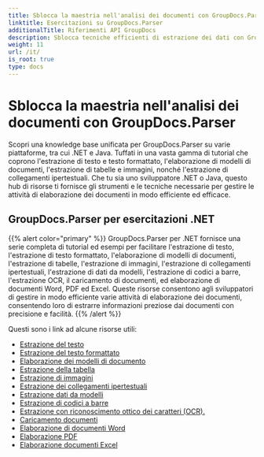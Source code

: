 ```yaml
---
title: Sblocca la maestria nell'analisi dei documenti con GroupDocs.Parser
linktitle: Esercitazioni su GroupDocs.Parser
additionalTitle: Riferimenti API GroupDocs
description: Sblocca tecniche efficienti di estrazione dei dati con GroupDocs.Parser per .NET e Java. Esplora tutorial su testo, tabelle, estrazione di immagini e altro ancora.
weight: 11
url: /it/
is_root: true
type: docs
---
```

# Sblocca la maestria nell'analisi dei documenti con GroupDocs.Parser


Scopri una knowledge base unificata per GroupDocs.Parser su varie piattaforme, tra cui .NET e Java. Tuffati in una vasta gamma di tutorial che coprono l'estrazione di testo e testo formattato, l'elaborazione di modelli di documenti, l'estrazione di tabelle e immagini, nonché l'estrazione di collegamenti ipertestuali. Che tu sia uno sviluppatore .NET o Java, questo hub di risorse ti fornisce gli strumenti e le tecniche necessarie per gestire le attività di elaborazione dei documenti in modo efficiente ed efficace.

## GroupDocs.Parser per esercitazioni .NET
{{% alert color="primary" %}}
GroupDocs.Parser per .NET fornisce una serie completa di tutorial ed esempi per facilitare l'estrazione di testo, l'estrazione di testo formattato, l'elaborazione di modelli di documenti, l'estrazione di tabelle, l'estrazione di immagini, l'estrazione di collegamenti ipertestuali, l'estrazione di dati da modelli, l'estrazione di codici a barre, l'estrazione OCR, il caricamento di documenti, ed elaborazione di documenti Word, PDF ed Excel. Queste risorse consentono agli sviluppatori di gestire in modo efficiente varie attività di elaborazione dei documenti, consentendo loro di estrarre informazioni preziose dai documenti con precisione e facilità.
{{% /alert %}}

Questi sono i link ad alcune risorse utili:
 
- [Estrazione del testo](./net/text-extraction/)
- [Estrazione del testo formattato](./net/formatted-text-extraction/)
- [Elaborazione dei modelli di documento](./net/document-template-processing/)
- [Estrazione della tabella](./net/table-extraction/)
- [Estrazione di immagini](./net/image-extraction/)
- [Estrazione dei collegamenti ipertestuali](./net/hyperlink-extraction/)
- [Estrazione dati da modelli](./net/data-extraction-from-templates/)
- [Estrazione di codici a barre](./net/barcode-extraction/)
- [Estrazione con riconoscimento ottico dei caratteri (OCR).](./net/ocr-extraction/)
- [Caricamento documenti](./net/document-loading/)
- [Elaborazione di documenti Word](./net/word-document-processing/)
- [Elaborazione PDF](./net/pdf-processing/)
- [Elaborazione documenti Excel](./net/excel-document-processing/)





